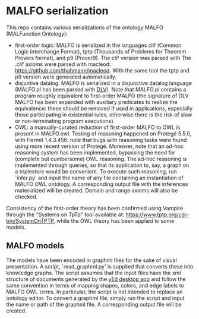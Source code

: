 # MALFO serialization
This repo contains various serializations of the ontology MALFO (MALFunction Ontology): 
- first-order logic: MALFO is serialized in the languages clif (Common Logic Interchange Format), tptp (Thousands of Problems for Theorem Provers format), and p9 (Prover9). The clif version was parsed with The .clif axioms were parsed with macleod: https://github.com/thahmann/macleod. With the same tool the tptp and p9 version were generated automatically.
- disjuntive datalog: MALFO is serialized in a disjunctive datalog  language (MALFO.pl has been parsed with [DLV](https://www.dlvsystem.it/dlvsite/dlv/)). Note that MALFO.pl contains a program roughly equivalent to first-order MALFO (the signature of DLV MALFO has been expanded with auxiliary predicates to realize the equivalence: these should be removed if used in applications, especially those participating in existential rules, otherwise there is the risk of slow or non-terminating program executions).
- OWL: a manually-curated reduction of first-order MALFO to OWL is present in MALFO.owl. Testing of reasoning happened on Protegé 5.5.0, with Hermit 1.4.3.456: note that bugs with reasoning tasks were found using more recent version of Protegé. Moreover, note that an ad-hoc reasoning system has been implemented, bypassing the need for (complete but cumbersome) OWL reasoning. The ad-hoc reasoning is implemented through queries, so that its application to, say, a graph on a triplestore would be convenient. To execute such reasoning, run `infer.py' and input the name of any file containing an instantiation of MALFO OWL ontology. A corresponding output file with the inferences materialized will be created. Domain and range axioms will also be checked.  

Consistency of the first-order theory has been confirmed using Vampire through the "Systems on TpTp" tool available at: https://www.tptp.org/cgi-bin/SystemOnTPTP, while the OWL theory has been applied to some models.

## MALFO models 
The models have been encoded in graphml files for the sake of visual presentation. A script, `read_graphml.py' is supplied that converts these into knowledge graphs. The script assumes that the input files have the xml structure of documents generated by the [yEd desktop app](https://www.yworks.com/products/yed) and follow the same convention in terms of mapping shapes, colors, and edge labels to MALFO OWL terms. In particular, the script is not intended to replace an ontology editor. To convert a graphml file, simply run the script and input the name or path of the graphml file. A corresponding output file will be created. 

